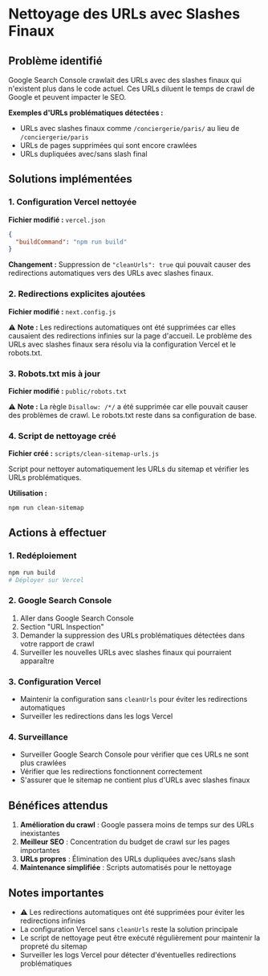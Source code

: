 # Nettoyage des URLs avec Slashes Finaux

## Problème identifié

Google Search Console crawlait des URLs avec des slashes finaux qui n'existent plus dans le code actuel. Ces URLs diluent le temps de crawl de Google et peuvent impacter le SEO.

**Exemples d'URLs problématiques détectées :**
- URLs avec slashes finaux comme `/conciergerie/paris/` au lieu de `/conciergerie/paris`
- URLs de pages supprimées qui sont encore crawlées
- URLs dupliquées avec/sans slash final

## Solutions implémentées

### 1. Configuration Vercel nettoyée

**Fichier modifié :** `vercel.json`

```json
{
  "buildCommand": "npm run build"
}
```

**Changement :** Suppression de `"cleanUrls": true` qui pouvait causer des redirections automatiques vers des URLs avec slashes finaux.

### 2. Redirections explicites ajoutées

**Fichier modifié :** `next.config.js`

⚠️ **Note :** Les redirections automatiques ont été supprimées car elles causaient des redirections infinies sur la page d'accueil. Le problème des URLs avec slashes finaux sera résolu via la configuration Vercel et le robots.txt.

### 3. Robots.txt mis à jour

**Fichier modifié :** `public/robots.txt`

⚠️ **Note :** La règle `Disallow: /*/` a été supprimée car elle pouvait causer des problèmes de crawl. Le robots.txt reste dans sa configuration de base.

### 4. Script de nettoyage créé

**Fichier créé :** `scripts/clean-sitemap-urls.js`

Script pour nettoyer automatiquement les URLs du sitemap et vérifier les URLs problématiques.

**Utilisation :**
```bash
npm run clean-sitemap
```

## Actions à effectuer

### 1. Redéploiement
```bash
npm run build
# Déployer sur Vercel
```

### 2. Google Search Console
1. Aller dans Google Search Console
2. Section "URL Inspection"
3. Demander la suppression des URLs problématiques détectées dans votre rapport de crawl
4. Surveiller les nouvelles URLs avec slashes finaux qui pourraient apparaître

### 3. Configuration Vercel
- Maintenir la configuration sans `cleanUrls` pour éviter les redirections automatiques
- Surveiller les redirections dans les logs Vercel

### 4. Surveillance
- Surveiller Google Search Console pour vérifier que ces URLs ne sont plus crawlées
- Vérifier que les redirections fonctionnent correctement
- S'assurer que le sitemap ne contient plus d'URLs avec slashes finaux

## Bénéfices attendus

1. **Amélioration du crawl** : Google passera moins de temps sur des URLs inexistantes
2. **Meilleur SEO** : Concentration du budget de crawl sur les pages importantes
3. **URLs propres** : Élimination des URLs dupliquées avec/sans slash
4. **Maintenance simplifiée** : Scripts automatisés pour le nettoyage

## Notes importantes

- ⚠️ Les redirections automatiques ont été supprimées pour éviter les redirections infinies
- La configuration Vercel sans `cleanUrls` reste la solution principale
- Le script de nettoyage peut être exécuté régulièrement pour maintenir la propreté du sitemap
- Surveiller les logs Vercel pour détecter d'éventuelles redirections problématiques
